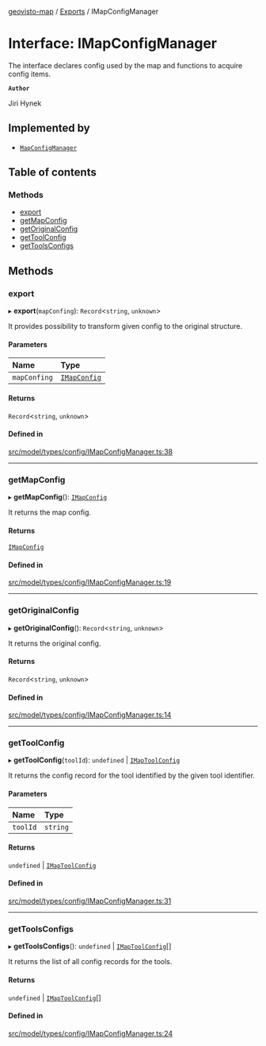 [geovisto-map](../README.md) / [Exports](../modules.md) / IMapConfigManager

# Interface: IMapConfigManager

The interface declares config used by the map and functions to acquire config items.

**`Author`**

Jiri Hynek

## Implemented by

- [`MapConfigManager`](../classes/MapConfigManager.md)

## Table of contents

### Methods

- [export](IMapConfigManager.md#export)
- [getMapConfig](IMapConfigManager.md#getmapconfig)
- [getOriginalConfig](IMapConfigManager.md#getoriginalconfig)
- [getToolConfig](IMapConfigManager.md#gettoolconfig)
- [getToolsConfigs](IMapConfigManager.md#gettoolsconfigs)

## Methods

### export

▸ **export**(`mapConfing`): `Record`\<`string`, `unknown`\>

It provides possibility to transform given config to the original structure.

#### Parameters

| Name | Type |
| :------ | :------ |
| `mapConfing` | [`IMapConfig`](../modules.md#imapconfig) |

#### Returns

`Record`\<`string`, `unknown`\>

#### Defined in

[src/model/types/config/IMapConfigManager.ts:38](https://github.com/geovisto/geovisto-map/blob/e22d774889dbc28cc1ec62933ecf6bab6690f172/src/model/types/config/IMapConfigManager.ts#L38)

___

### getMapConfig

▸ **getMapConfig**(): [`IMapConfig`](../modules.md#imapconfig)

It returns the map config.

#### Returns

[`IMapConfig`](../modules.md#imapconfig)

#### Defined in

[src/model/types/config/IMapConfigManager.ts:19](https://github.com/geovisto/geovisto-map/blob/e22d774889dbc28cc1ec62933ecf6bab6690f172/src/model/types/config/IMapConfigManager.ts#L19)

___

### getOriginalConfig

▸ **getOriginalConfig**(): `Record`\<`string`, `unknown`\>

It returns the original config.

#### Returns

`Record`\<`string`, `unknown`\>

#### Defined in

[src/model/types/config/IMapConfigManager.ts:14](https://github.com/geovisto/geovisto-map/blob/e22d774889dbc28cc1ec62933ecf6bab6690f172/src/model/types/config/IMapConfigManager.ts#L14)

___

### getToolConfig

▸ **getToolConfig**(`toolId`): `undefined` \| [`IMapToolConfig`](../modules.md#imaptoolconfig)

It returns the config record for the tool identified by the given tool identifier.

#### Parameters

| Name | Type |
| :------ | :------ |
| `toolId` | `string` |

#### Returns

`undefined` \| [`IMapToolConfig`](../modules.md#imaptoolconfig)

#### Defined in

[src/model/types/config/IMapConfigManager.ts:31](https://github.com/geovisto/geovisto-map/blob/e22d774889dbc28cc1ec62933ecf6bab6690f172/src/model/types/config/IMapConfigManager.ts#L31)

___

### getToolsConfigs

▸ **getToolsConfigs**(): `undefined` \| [`IMapToolConfig`](../modules.md#imaptoolconfig)[]

It returns the list of all config records for the tools.

#### Returns

`undefined` \| [`IMapToolConfig`](../modules.md#imaptoolconfig)[]

#### Defined in

[src/model/types/config/IMapConfigManager.ts:24](https://github.com/geovisto/geovisto-map/blob/e22d774889dbc28cc1ec62933ecf6bab6690f172/src/model/types/config/IMapConfigManager.ts#L24)
